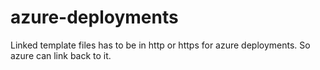 # azure-deployments
Linked template files has to be in http or https for azure deployments. So azure can link back to it.
